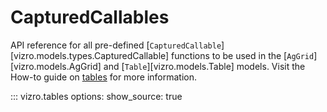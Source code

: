 # CapturedCallables

API reference for all pre-defined [`CapturedCallable`][vizro.models.types.CapturedCallable] functions to be used in the
[`AgGrid`][vizro.models.AgGrid] and [`Table`][vizro.models.Table] models. Visit the How-to guide on [tables](../user-guides/table.md)
for more information.

::: vizro.tables
    options:
      show_source: true
